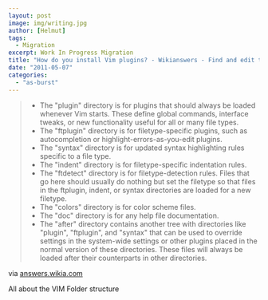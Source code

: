 ```yaml
---
layout: post
image: img/writing.jpg
author: [Helmut]
tags:
  - Migration
excerpt: Work In Progress Migration
title: "How do you install Vim plugins? - Wikianswers - Find and edit the best answers. How to? What? Is it? Can I? Where is?"
date: "2011-05-07"
categories: 
  - "as-burst"
---
```


> - The "plugin" directory is for plugins that should always be loaded whenever Vim starts. These define global commands, interface tweaks, or new functionality useful for all or many file types.
> - The "ftplugin" directory is for filetype-specific plugins, such as autocompletion or highlight-errors-as-you-edit plugins.
> - The "syntax" directory is for updated syntax highlighting rules specific to a file type.
> - The "indent" directory is for filetype-specific indentation rules.
> - The "ftdetect" directory is for filetype-detection rules. Files that go here should usually do nothing but set the filetype so that files in the ftplugin, indent, or syntax directories are loaded for a new filetype.
> - The "colors" directory is for color scheme files.
> - The "doc" directory is for any help file documentation.
> - The "after" directory contains another tree with directories like "plugin", "ftplugin", and "syntax" that can be used to override settings in the system-wide settings or other plugins placed in the normal version of these directories. These files will always be loaded after their counterparts in other directories.

via [answers.wikia.com](http://answers.wikia.com/wiki/How_do_you_install_Vim_plugins)

All about the VIM Folder structure
